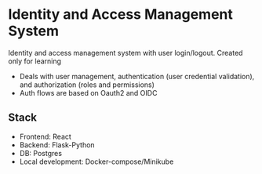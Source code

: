 # Identity and Access Management System
Identity and access management system with user login/logout. Created only for learning
- Deals with user management, authentication (user credential validation), and authorization (roles and permissions)
- Auth flows are based on Oauth2 and OIDC

## Stack
- Frontend: React
- Backend: Flask-Python
- DB: Postgres
- Local development: Docker-compose/Minikube